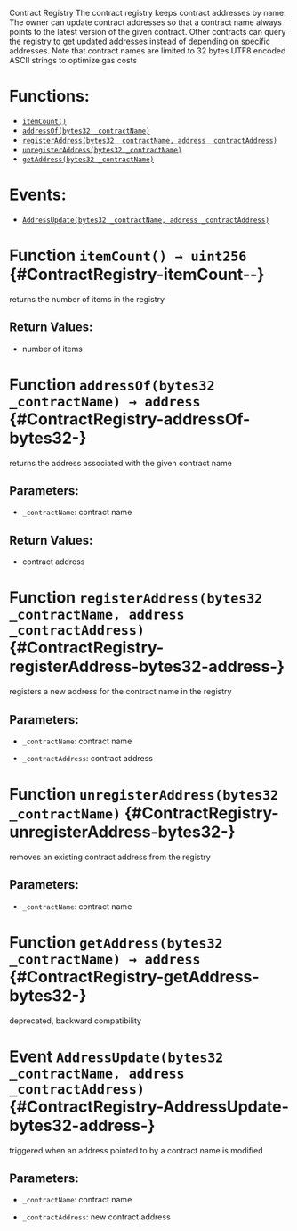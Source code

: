 Contract Registry
The contract registry keeps contract addresses by name.
The owner can update contract addresses so that a contract name always points to the latest version
of the given contract.
Other contracts can query the registry to get updated addresses instead of depending on specific
addresses.
Note that contract names are limited to 32 bytes UTF8 encoded ASCII strings to optimize gas costs

# Functions:
- [`itemCount()`](#ContractRegistry-itemCount--)
- [`addressOf(bytes32 _contractName)`](#ContractRegistry-addressOf-bytes32-)
- [`registerAddress(bytes32 _contractName, address _contractAddress)`](#ContractRegistry-registerAddress-bytes32-address-)
- [`unregisterAddress(bytes32 _contractName)`](#ContractRegistry-unregisterAddress-bytes32-)
- [`getAddress(bytes32 _contractName)`](#ContractRegistry-getAddress-bytes32-)

# Events:
- [`AddressUpdate(bytes32 _contractName, address _contractAddress)`](#ContractRegistry-AddressUpdate-bytes32-address-)

# Function `itemCount() → uint256` {#ContractRegistry-itemCount--}
returns the number of items in the registry

## Return Values:
- number of items
# Function `addressOf(bytes32 _contractName) → address` {#ContractRegistry-addressOf-bytes32-}
returns the address associated with the given contract name

## Parameters:
- `_contractName`:    contract name

## Return Values:
- contract address
# Function `registerAddress(bytes32 _contractName, address _contractAddress)` {#ContractRegistry-registerAddress-bytes32-address-}
registers a new address for the contract name in the registry

## Parameters:
- `_contractName`:     contract name

- `_contractAddress`:  contract address
# Function `unregisterAddress(bytes32 _contractName)` {#ContractRegistry-unregisterAddress-bytes32-}
removes an existing contract address from the registry

## Parameters:
- `_contractName`: contract name
# Function `getAddress(bytes32 _contractName) → address` {#ContractRegistry-getAddress-bytes32-}
deprecated, backward compatibility

# Event `AddressUpdate(bytes32 _contractName, address _contractAddress)` {#ContractRegistry-AddressUpdate-bytes32-address-}
triggered when an address pointed to by a contract name is modified

## Parameters:
- `_contractName`:    contract name

- `_contractAddress`: new contract address
